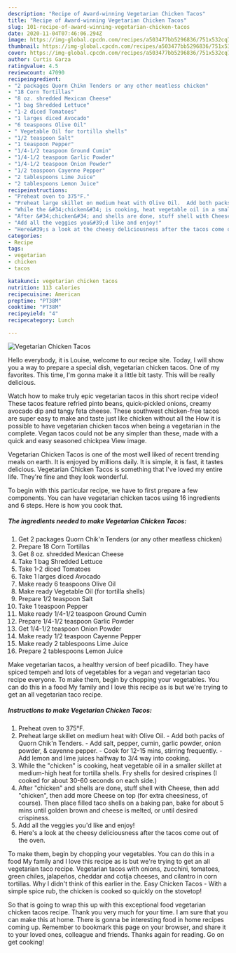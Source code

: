 ```yaml
---
description: "Recipe of Award-winning Vegetarian Chicken Tacos"
title: "Recipe of Award-winning Vegetarian Chicken Tacos"
slug: 101-recipe-of-award-winning-vegetarian-chicken-tacos
date: 2020-11-04T07:46:06.294Z
image: https://img-global.cpcdn.com/recipes/a503477bb5296836/751x532cq70/vegetarian-chicken-tacos-recipe-main-photo.jpg
thumbnail: https://img-global.cpcdn.com/recipes/a503477bb5296836/751x532cq70/vegetarian-chicken-tacos-recipe-main-photo.jpg
cover: https://img-global.cpcdn.com/recipes/a503477bb5296836/751x532cq70/vegetarian-chicken-tacos-recipe-main-photo.jpg
author: Curtis Garza
ratingvalue: 4.5
reviewcount: 47090
recipeingredient:
- "2 packages Quorn Chikn Tenders or any other meatless chicken"
- "18 Corn Tortillas"
- "8 oz. shredded Mexican Cheese"
- "1 bag Shredded Lettuce"
- "1-2 diced Tomatoes"
- "1 larges diced Avocado"
- "6 teaspoons Olive Oil"
- " Vegetable Oil for tortilla shells"
- "1/2 teaspoon Salt"
- "1 teaspoon Pepper"
- "1/4-1/2 teaspoon Ground Cumin"
- "1/4-1/2 teaspoon Garlic Powder"
- "1/4-1/2 teaspoon Onion Powder"
- "1/2 teaspoon Cayenne Pepper"
- "2 tablespoons Lime Juice"
- "2 tablespoons Lemon Juice"
recipeinstructions:
- "Preheat oven to 375°F."
- "Preheat large skillet on medium heat with Olive Oil.  Add both packs of Quorn Chik&#39;n Tenders.  Add salt, pepper, cumin, garlic powder, onion powder, &amp; cayenne pepper.  Cook for 12-15 mins, stirring frequently.  Add lemon and lime juices halfway to 3/4 way into cooking."
- "While the &#34;chicken&#34; is cooking, heat vegetable oil in a smaller skillet at medium-high heat for tortilla shells. Fry shells for desired crispines (I cooked for about 30-60 seconds on each side.)"
- "After &#34;chicken&#34; and shells are done, stuff shell with Cheese, then add &#34;chicken&#34;, then add more Cheese on top (for extra cheesiness, of course). Then place filled taco shells on a baking pan, bake for about 5 mins until golden brown and cheese is melted, or until desired crispiness."
- "Add all the veggies you&#39;d like and enjoy!"
- "Here&#39;s a look at the cheesy deliciousness after the tacos come out of the oven."
categories:
- Recipe
tags:
- vegetarian
- chicken
- tacos

katakunci: vegetarian chicken tacos 
nutrition: 113 calories
recipecuisine: American
preptime: "PT38M"
cooktime: "PT38M"
recipeyield: "4"
recipecategory: Lunch

---
```



![Vegetarian Chicken Tacos](https://img-global.cpcdn.com/recipes/a503477bb5296836/751x532cq70/vegetarian-chicken-tacos-recipe-main-photo.jpg)

Hello everybody, it is Louise, welcome to our recipe site. Today, I will show you a way to prepare a special dish, vegetarian chicken tacos. One of my favorites. This time, I'm gonna make it a little bit tasty. This will be really delicious.

Watch how to make truly epic vegetarian tacos in this short recipe video! These tacos feature refried pinto beans, quick-pickled onions, creamy avocado dip and tangy feta cheese. These southwest chicken-free tacos are super easy to make and taste just like chicken without all the How it is possible to have vegetarian chicken tacos when being a vegetarian in the complete. Vegan tacos could not be any simpler than these, made with a quick and easy seasoned chickpea View image.

Vegetarian Chicken Tacos is one of the most well liked of recent trending meals on earth. It is enjoyed by millions daily. It is simple, it is fast, it tastes delicious. Vegetarian Chicken Tacos is something that I've loved my entire life. They're fine and they look wonderful.


To begin with this particular recipe, we have to first prepare a few components. You can have vegetarian chicken tacos using 16 ingredients and 6 steps. Here is how you cook that.

<!--inarticleads1-->

##### The ingredients needed to make Vegetarian Chicken Tacos:

1. Get 2 packages Quorn Chik&#39;n Tenders (or any other meatless chicken)
1. Prepare 18 Corn Tortillas
1. Get 8 oz. shredded Mexican Cheese
1. Take 1 bag Shredded Lettuce
1. Take 1-2 diced Tomatoes
1. Take 1 larges diced Avocado
1. Make ready 6 teaspoons Olive Oil
1. Make ready  Vegetable Oil (for tortilla shells)
1. Prepare 1/2 teaspoon Salt
1. Take 1 teaspoon Pepper
1. Make ready 1/4-1/2 teaspoon Ground Cumin
1. Prepare 1/4-1/2 teaspoon Garlic Powder
1. Get 1/4-1/2 teaspoon Onion Powder
1. Make ready 1/2 teaspoon Cayenne Pepper
1. Make ready 2 tablespoons Lime Juice
1. Prepare 2 tablespoons Lemon Juice


Make vegetarian tacos, a healthy version of beef picadillo. They have spiced tempeh and lots of vegetables for a vegan and vegetarian taco recipe everyone. To make them, begin by chopping your vegetables. You can do this in a food My family and I love this recipe as is but we&#39;re trying to get an all vegetarian taco recipe. 

<!--inarticleads2-->

##### Instructions to make Vegetarian Chicken Tacos:

1. Preheat oven to 375°F.
1. Preheat large skillet on medium heat with Olive Oil.  - Add both packs of Quorn Chik&#39;n Tenders.  - Add salt, pepper, cumin, garlic powder, onion powder, &amp; cayenne pepper.  - Cook for 12-15 mins, stirring frequently.  - Add lemon and lime juices halfway to 3/4 way into cooking.
1. While the &#34;chicken&#34; is cooking, heat vegetable oil in a smaller skillet at medium-high heat for tortilla shells. Fry shells for desired crispines (I cooked for about 30-60 seconds on each side.)
1. After &#34;chicken&#34; and shells are done, stuff shell with Cheese, then add &#34;chicken&#34;, then add more Cheese on top (for extra cheesiness, of course). Then place filled taco shells on a baking pan, bake for about 5 mins until golden brown and cheese is melted, or until desired crispiness.
1. Add all the veggies you&#39;d like and enjoy!
1. Here&#39;s a look at the cheesy deliciousness after the tacos come out of the oven.


To make them, begin by chopping your vegetables. You can do this in a food My family and I love this recipe as is but we&#39;re trying to get an all vegetarian taco recipe. Vegetarian tacos with onions, zucchini, tomatoes, green chiles, jalapeños, cheddar and cotija cheeses, and cilantro in corn tortillas. Why I didn&#39;t think of this earlier in the. Easy Chicken Tacos - With a simple spice rub, the chicken is cooked so quickly on the stovetop! 

So that is going to wrap this up with this exceptional food vegetarian chicken tacos recipe. Thank you very much for your time. I am sure that you can make this at home. There is gonna be interesting food in home recipes coming up. Remember to bookmark this page on your browser, and share it to your loved ones, colleague and friends. Thanks again for reading. Go on get cooking!
